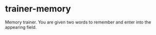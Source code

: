 # trainer-memory
Memory trainer. You are given two words to remember and enter into the appearing field.
